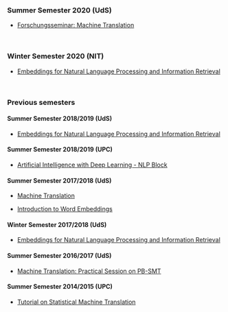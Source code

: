 ### Summer Semester 2020 (UdS)

* [Forschungsseminar: Machine Translation](./MTresearch20/README.md)

<br>


### Winter Semester 2020 (NIT)

* [Embeddings for Natural Language Processing and Information Retrieval](./we4nlp20/README.md)

<br>


### Previous semesters

#### Summer Semester 2018/2019 (UdS)

* [Embeddings for Natural Language Processing and Information Retrieval](./we4nlp19/README.md)

#### Summer Semester 2018/2019 (UPC)

* [Artificial Intelligence with Deep Learning - NLP Block](./)

#### Summer Semester 2017/2018 (UdS)

* [Machine Translation](./mt/README.md)

* [Introduction to Word Embeddings](./seminars/introWE.pdf)

#### Winter Semester 2017/2018 (UdS)

* [Embeddings for Natural Language Processing and Information Retrieval](./we4nlp18/README.md)

#### Summer Semester 2016/2017 (UdS)

* [Machine Translation: Practical Session on PB-SMT](./PB-SMT/README.md)

#### Summer Semester 2014/2015 (UPC)

* [Tutorial on Statistical Machine Translation](./PB-SMT/classeMT.pdf )
